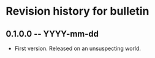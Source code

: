 # Revision history for bulletin

## 0.1.0.0 -- YYYY-mm-dd

* First version. Released on an unsuspecting world.

